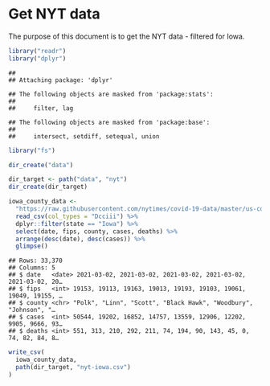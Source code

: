 Get NYT data
================

The purpose of this document is to get the NYT data - filtered for Iowa.

``` r
library("readr")
library("dplyr")
```

    ## 
    ## Attaching package: 'dplyr'

    ## The following objects are masked from 'package:stats':
    ## 
    ##     filter, lag

    ## The following objects are masked from 'package:base':
    ## 
    ##     intersect, setdiff, setequal, union

``` r
library("fs")
```

``` r
dir_create("data")

dir_target <- path("data", "nyt")
dir_create(dir_target)
```

``` r
iowa_county_data <- 
  "https://raw.githubusercontent.com/nytimes/covid-19-data/master/us-counties.csv" %>%
  read_csv(col_types = "Dcciii") %>%
  dplyr::filter(state == "Iowa") %>%
  select(date, fips, county, cases, deaths) %>%
  arrange(desc(date), desc(cases)) %>%
  glimpse()
```

    ## Rows: 33,370
    ## Columns: 5
    ## $ date   <date> 2021-03-02, 2021-03-02, 2021-03-02, 2021-03-02, 2021-03-02, 20…
    ## $ fips   <int> 19153, 19113, 19163, 19013, 19193, 19103, 19061, 19049, 19155, …
    ## $ county <chr> "Polk", "Linn", "Scott", "Black Hawk", "Woodbury", "Johnson", "…
    ## $ cases  <int> 50544, 19202, 16852, 14757, 13559, 12906, 12202, 9905, 9666, 93…
    ## $ deaths <int> 551, 313, 210, 292, 211, 74, 194, 90, 143, 45, 0, 74, 82, 84, 8…

``` r
write_csv(
  iowa_county_data,
  path(dir_target, "nyt-iowa.csv")
)
```

